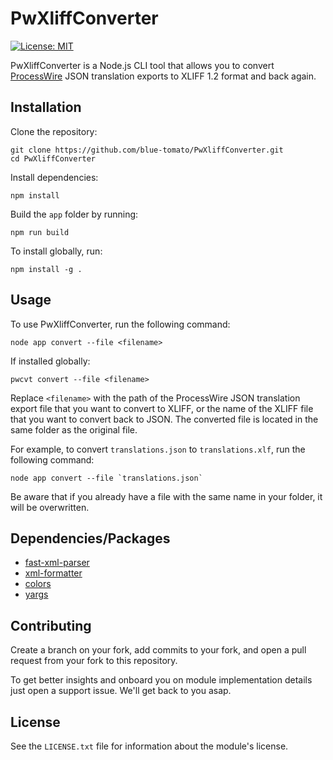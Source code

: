 # PwXliffConverter

[![License: MIT](https://img.shields.io/badge/License-MIT-blue.svg)](https://opensource.org/licenses/MIT)

PwXliffConverter is a Node.js CLI tool that allows you to convert [ProcessWire](http://processwire.com/) JSON translation exports to XLIFF 1.2 format and back again.

## Installation

Clone the repository:

```
git clone https://github.com/blue-tomato/PwXliffConverter.git
cd PwXliffConverter
```

Install dependencies:

```
npm install
```

Build the `app` folder by running:

```
npm run build
```

To install globally, run:

```
npm install -g .
```

## Usage

To use PwXliffConverter, run the following command:

```
node app convert --file <filename>
```

If installed globally:

```
pwcvt convert --file <filename>
```

Replace `<filename>` with the path of the ProcessWire JSON translation export file that you want to convert to XLIFF, or the name of the XLIFF file that you want to convert back to JSON.
The converted file is located in the same folder as the original file.

For example, to convert `translations.json` to `translations.xlf`, run the following command:

```
node app convert --file `translations.json`
```
Be aware that if you already have a file with the same name in your folder, it will be overwritten.

## Dependencies/Packages

- [fast-xml-parser](https://www.npmjs.com/package/fast-xml-parser)
- [xml-formatter](https://www.npmjs.com/package/xml-formatter)
- [colors](https://www.npmjs.com/package/colors)
- [yargs](https://www.npmjs.com/package/yargs)

## Contributing

Create a branch on your fork, add commits to your fork, and open a pull request from your fork to this repository.

To get better insights and onboard you on module implementation details just open a support issue. We'll get back to you asap.

## License

See the `LICENSE.txt` file for information about the module's license.
